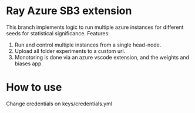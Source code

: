 # Ray Azure SB3 extension
This branch implements logic to run multiple azure instances for different seeds for statistical significance.
Features:
1) Run and control multiple instances from a single head-node.
2) Upload all folder experiments to a custom url.
3) Monotoring is done via an azure vscode extension, and the weights and biases app.


# How to use
Change credentials on keys/credentials.yml


